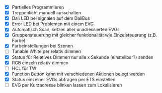 - [X] Partielles Programmieren
- [X] Treppenlicht manuell ausschalten
- [X] Dali LED bei signalen auf dem DaliBus
- [X] Error LED bei Problemen mit einem EVG
- [X] Automatisch Scan, setzen aller unadressierten EVGs
- [X] Gruppensteuerung mit gleicher funktionalität wie Einzelsteuerung (z.B. Farbe)
- [X] Farbeinstellungen bei Szenen
- [ ] Tunable White per relativ dimmen
- [X] Status für Relatives Dimmen nur alle x Sekunde (einstellbar?) senden
- [X] RGB einzeln relativ dimmen
- [ ] HCL für TW
- [X] Function Button kann mit verschiedenen Aktionen belegt werden
- [X] Status einzelner EVGs abfragen per ETS einstellen
- [ ] EVG per Kurzadresse blinken lassen zum Lokalisieren
